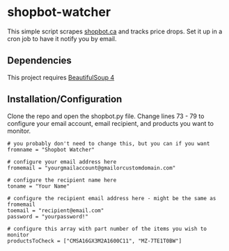 shopbot-watcher
===============

This simple script scrapes [shopbot.ca](http://shopbot.ca) and tracks price drops. Set it up in a cron job to have it notify you by email.

Dependencies
---
This project requires [BeautifulSoup 4](http://www.crummy.com/software/BeautifulSoup/#Download)

Installation/Configuration
---
Clone the repo and open the shopbot.py file. Change lines 73 - 79 to configure your email account, email recipient, and products you want to monitor.

	# you probably don't need to change this, but you can if you want
	fromname = "Shopbot Watcher"
	
	# configure your email address here
	fromemail = "yourgmailaccount@gmailorcustomdomain.com" 
	
	# configure the recipient name here
	toname = "Your Name" 
		
	# configure the recipient email address here - might be the same as fromemail
	toemail = "recipient@email.com" 
	password = "yourpassword!"
	
	# configure this array with part number of the items you wish to monitor
	productsToCheck = ["CMSA16GX3M2A1600C11", "MZ-7TE1T0BW"] 